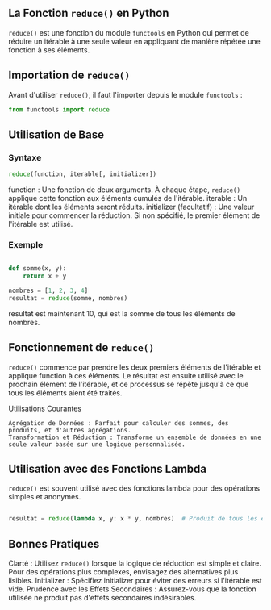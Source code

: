 ## La Fonction ```reduce()``` en Python

```reduce()``` est une fonction du module `functools` en Python qui permet de réduire un itérable à une seule valeur en appliquant de manière répétée une fonction à ses éléments.

## Importation de ```reduce()```
Avant d'utiliser ```reduce()```, il faut l'importer depuis le module `functools` :
```python
from functools import reduce
```

## Utilisation de Base

### Syntaxe

```python
reduce(function, iterable[, initializer])
```

function : Une fonction de deux arguments. À chaque étape, ```reduce()``` applique cette fonction aux éléments cumulés de l'itérable.
iterable : Un itérable dont les éléments seront réduits.
initializer (facultatif) : Une valeur initiale pour commencer la réduction. Si non spécifié, le premier élément de l'itérable est utilisé.

### Exemple

```python

def somme(x, y):
    return x + y

nombres = [1, 2, 3, 4]
resultat = reduce(somme, nombres)
```

resultat est maintenant 10, qui est la somme de tous les éléments de nombres.

## Fonctionnement de ```reduce()```

```reduce()``` commence par prendre les deux premiers éléments de l'itérable et applique function à ces éléments.
Le résultat est ensuite utilisé avec le prochain élément de l'itérable, et ce processus se répète jusqu'à ce que tous les éléments aient été traités.

Utilisations Courantes

    Agrégation de Données : Parfait pour calculer des sommes, des produits, et d'autres agrégations.
    Transformation et Réduction : Transforme un ensemble de données en une seule valeur basée sur une logique personnalisée.

## Utilisation avec des Fonctions Lambda

```reduce()``` est souvent utilisé avec des fonctions lambda pour des opérations simples et anonymes.

```python

resultat = reduce(lambda x, y: x * y, nombres)  # Produit de tous les éléments
```

## Bonnes Pratiques

Clarté : Utilisez ```reduce()``` lorsque la logique de réduction est simple et claire. Pour des opérations plus complexes, envisagez des alternatives plus lisibles.
Initializer : Spécifiez initializer pour éviter des erreurs si l'itérable est vide.
Prudence avec les Effets Secondaires : Assurez-vous que la fonction utilisée ne produit pas d'effets secondaires indésirables.
